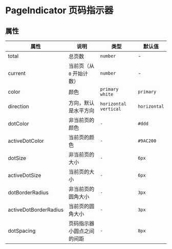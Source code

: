 # PageIndicator 页码指示器

<code src="./demos/demo1.tsx"></code>

## 属性

| 属性      | 说明                      | 类型                         | 默认值         |
| --------- | ------------------------- | ---------------------------- | -------------- |
| total     | 总页数                    | `number`                     | -              |
| current   | 当前页（从 `0` 开始计数） | `number`                     | -              |
| color     | 颜色                      | `primary` `white`       | `primary`    |
| direction | 方向，默认是水平方向      | `horizontal`  `vertical` | `horizontal` |
| dotColor                | 非当前页的颜色  | `-`          | `#ddd`       |
| activeDotColor         | 当前页的颜色   | `-`            | `#9AC200` |
| dotSize                | 非当前页的大小 | `-`            | `6px`                      |
| activeDotSize          | 当前页的大小  | `-`             | `6px`                     |
| dotBorderRadius        | 非当前页的圆角大小 | `-`        | `3px`                      |
| activeDotBorderRadius | 当前页的圆角大小   | `-`        | `3px` |
| dotSpacing              | 页码指示器小圆点之间的间距 | `-` | `8px`                      |
